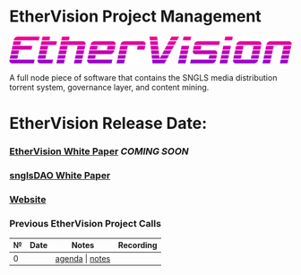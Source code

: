 # EtherVision Project Management

![](logo/EtherVision_logo_gradient.png)

A full node piece of software that contains the SNGLS media distribution torrent system, governance layer, and content mining.

# EtherVision Release Date: 

### [EtherVision White Paper](https://github.com/singulardtv) *COMING SOON*
### [snglsDAO White Paper](https://github.com/SingularDTV/whitepaper) 
### [Website](https://snglsDAO.io)

### Previous EtherVision Project Calls

 №  | Date                             | Notes          | Recording            |
--- | -------------------------------- | -------------- | -------------------- |
 0  |                                  | [agenda]() \| [notes]()     |  
